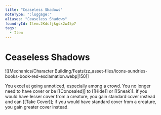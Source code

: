 ```yaml
---
title: "Ceaseless Shadows"
noteType: ":luggage:"
aliases: "Ceaseless Shadows"
foundryId: Item.2Kdcfjkgsx2w45p7
tags:
  - Item
---
```


# Ceaseless Shadows
![[Mechanics/Character Building/Feats/zz_asset-files/icons-sundries-books-book-red-exclamation.webp|150]]

You excel at going unnoticed, especially among a crowd. You no longer need to have cover or be [[Concealed]] to [[Hide]] or [[Sneak]]. If you would have lesser cover from a creature, you gain standard cover instead and can [[Take Cover]]; if you would have standard cover from a creature, you gain greater cover instead.

